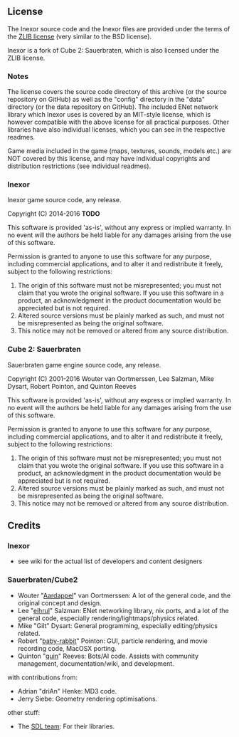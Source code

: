 ## License

The Inexor source code and the Inexor files 
are provided under the terms of the [ZLIB license](http://www.opensource.org/licenses/zlib-license.php) (very similar to the BSD license).

Inexor is a fork of Cube 2: Sauerbraten, which is also licensed under the ZLIB license.

### Notes

The license covers the source code directory of this archive (or the source repository on GitHub) as well as the "config" directory in the "data" directory (or the data repository on GitHub).
The included ENet network library which Inexor uses is covered by an MIT-style license, which is however compatible with the above license for all practical purposes. Other libraries have also individual licenses, which you can see in the respective readmes.

Game media included in the game (maps, textures, sounds,
models etc.) are NOT covered by this license, and may have
individual copyrights and distribution restrictions (see
individual readmes).

### Inexor

Inexor game source code, any release.

Copyright (C) 2014-2016 **TODO**

This software is provided 'as-is', without any express or implied
warranty.  In no event will the authors be held liable for any damages
arising from the use of this software.

Permission is granted to anyone to use this software for any purpose,
including commercial applications, and to alter it and redistribute it
freely, subject to the following restrictions:

1. The origin of this software must not be misrepresented; you must not
   claim that you wrote the original software. If you use this software
   in a product, an acknowledgment in the product documentation would be
   appreciated but is not required.
2. Altered source versions must be plainly marked as such, and must not be
   misrepresented as being the original software.
3. This notice may not be removed or altered from any source distribution.

### Cube 2: Sauerbraten

Sauerbraten game engine source code, any release.

Copyright (C) 2001-2016 Wouter van Oortmerssen, Lee Salzman, Mike Dysart, Robert Pointon, and Quinton Reeves

This software is provided 'as-is', without any express or implied
warranty.  In no event will the authors be held liable for any damages
arising from the use of this software.

Permission is granted to anyone to use this software for any purpose,
including commercial applications, and to alter it and redistribute it
freely, subject to the following restrictions:

1. The origin of this software must not be misrepresented; you must not
   claim that you wrote the original software. If you use this software
   in a product, an acknowledgment in the product documentation would be
   appreciated but is not required.
2. Altered source versions must be plainly marked as such, and must not be
   misrepresented as being the original software.
3. This notice may not be removed or altered from any source distribution.



## Credits

### Inexor

* see wiki for the actual list of developers and content designers

### Sauerbraten/Cube2

* Wouter "[Aardappel](http://strlen.com/)" van Oortmerssen: A lot of the general code, and the original concept and design. 
* Lee "[eihrul](http://sauerbraten.org/lee/)" Salzman: ENet networking library, nix ports, and a lot of the general code, especially rendering/lightmaps/physics related. 
* Mike "Gilt" Dysart: General programming, especially editing/physics related.
* Robert "[baby-rabbit](http://www.fernlightning.com/)" Pointon: GUI, particle rendering, and movie recording code, MacOSX porting. 
* Quinton "[quin](http://www.redeclipse.net/)" Reeves: Bots/AI code. Assists with community management, documentation/wiki, and development. 

with contributions from:

* Adrian "driAn" Henke: MD3 code.
* Jerry Siebe: Geometry rendering optimisations.

other stuff:

* The [SDL team](http://www.libsdl.org/): For their libraries.
